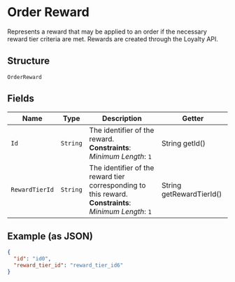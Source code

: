 
# Order Reward

Represents a reward that may be applied to an order if the necessary
reward tier criteria are met. Rewards are created through the Loyalty API.

## Structure

`OrderReward`

## Fields

| Name | Type | Description | Getter |
|  --- | --- | --- | --- |
| `Id` | `String` | The identifier of the reward.<br>**Constraints**: *Minimum Length*: `1` | String getId() |
| `RewardTierId` | `String` | The identifier of the reward tier corresponding to this reward.<br>**Constraints**: *Minimum Length*: `1` | String getRewardTierId() |

## Example (as JSON)

```json
{
  "id": "id0",
  "reward_tier_id": "reward_tier_id6"
}
```

